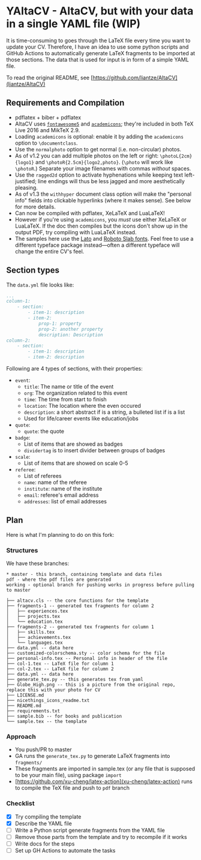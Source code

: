 # YAltaCV - AltaCV, but with your data in a single YAML file (WIP)

It is time-consuming to goes through the LaTeX file every time you want to update your CV.
Therefore, I have an idea to use some python scripts and GitHub Actions to automatically generate LaTeX fragments to be imported
at those sections. The data that is used for input is in form of a simple YAML file.

To read the original README, see [https://github.com/liantze/AltaCV](liantze/AltaCV)

## Requirements and Compilation

* pdflatex + biber + pdflatex
* AltaCV uses [`fontawesome5`](http://www.ctan.org/pkg/fontawesome5) and [`academicons`](http://www.ctan.org/pkg/academicons); they're included in both TeX Live 2016 and MikTeX 2.9.
* Loading `academicons` is optional: enable it by adding the `academicons` option to `\documentclass`.
* Use the `normalphoto` option to get normal (i.e. non-circular) photos.
* As of v1.2 you can add multiple photos on the left or right: `\photoL{2cm}{logo1}` and `\photoR{2.5cm}{logo2,photo}`. (`\photo` will work like `\photoR`.) Separate your image filenames with commas _without_ spaces.
* Use the `ragged2d` option to activate hyphenations while keeping text left-justified; line endings will thus be less jagged and more aesthetically pleasing.
* As of v1.3 the `withhyper` document class option will make the "personal info" fields into clickable hyperlinks (where it makes sense). See below for more details.
* Can now be compiled with pdflatex, XeLaTeX and LuaLaTeX!
* However if you're using `academicons`, you _must_ use either XeLaTeX or LuaLaTeX. If the doc then compiles but the icons don't show up in the output PDF, try compiling with LuaLaTeX instead.
* The samples here use the [Lato](http://www.latofonts.com/lato-free-fonts/) and [Roboto Slab fonts](https://github.com/googlefonts/robotoslab). Feel free to use a different typeface package instead—often a different typeface will change the entire CV's feel.

## Section types

The `data.yml` file looks like:
```yaml
...
column-1:
    - section:
        - item-1: description
        - item-2:
            prop-1: property
            prop-2: another property
            description: Description
column-2:
    - section:
        - item-1: description
        - item-2: description
```

Following are 4 types of sections, with their properties:

- `event`:
    - `title`: The name or title of the event
    - `org`: The organization related to this event
    - `time`: The time from start to finish
    - `location`: The location where the even occured
    - `description`: a short abstract if is a string, a bulleted list if is a list
    - Used for life/career events like education/jobs
- `quote`:
    - `quote`: the quote
- `badge`:
    - List of items that are showed as badges
    - `dividertag` is to insert divider between groups of badges
- `scale`:
    - List of items that are showed on scale 0-5
- `referee`:
    - List of referees
    - `name`: name of the referee
    - `institute`: name of the institute
    - `email`: referee's email address
    - `addresses`: list of email addresses

## Plan

Here is what I'm planning to do on this fork:

### Structures

We have these branches:

```
* master - this branch, containing template and data files
pdf - where the pdf files are generated
working - optional branch for pushing works in progress before pulling to master
```

```
├── altacv.cls -- the core functions for the template
├── fragments-1 -- generated tex fragments for column 2
│   ├── experiences.tex
│   ├── projects.tex
│   └── education.tex
├── fragments-2 -- generated tex fragments for column 1
│   ├── skills.tex
│   ├── achievements.tex
│   └── languages.tex
├── data.yml -- data here
├── customized-colorschema.sty -- color schema for the file
├── personal-info.tex -- Personal info in header of the file
├── col-1.tex -- LaTeX file for column 1
├── col-2.tex -- LaTeX file for column 2
├── data.yml -- data here
├── generate_tex.py -- this generates tex from yaml
├── Globe_High.png -- this is a picture from the original repo, replace this with your photo for CV
├── LICENSE.md
├── nicethings_icons_readme.txt
├── README.md
├── requirements.txt
├── sample.bib -- for books and publication
└── sample.tex -- the template
```

### Approach

- You push/PR to master
- GA runs the `generate_tex.py` to generate LaTeX fragments into `fragments/`
- These fragments are imported in sample.tex (or any file that is supposed to be your main file), using package `import`
- [https://github.com/xu-cheng/latex-action](xu-cheng/latex-action) runs to compile the TeX file and push to `pdf` branch

### Checklist

- [X] Try compiling the template
- [X] Describe the YAML file
- [ ] Write a Python script generate fragments from the YAML file
- [ ] Remove those parts from the template and try to recompile if it works
- [ ] Write docs for the steps
- [ ] Set up GH Actions to automate the tasks
